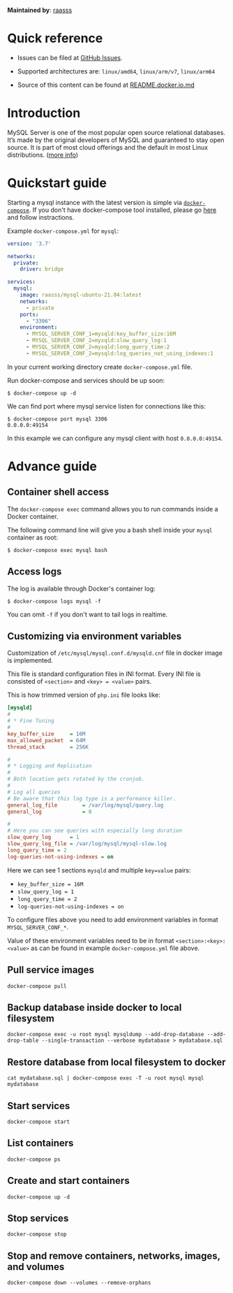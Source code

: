 **Maintained by**: [raasss](https://github.com/raasss/)


# Quick reference

-	Issues can be filed at [GitHub Issues](https://github.com/raasss/docker-mysql-ubuntu-21.04/issues).

-	Supported architectures are: `linux/amd64`, `linux/arm/v7`, `linux/arm64` 

-	Source of this content can be found at [README.docker.io.md](https://github.com/raasss/docker-mysql-ubuntu-21.04/blob/main/README.docker.io.md)

# Introduction

MySQL Server is one of the most popular open source relational databases. It’s made by the original developers of MySQL and guaranteed to stay open source. It is part of most cloud offerings and the default in most Linux distributions. ([more info](https://dev.mysql.com/doc/))

# Quickstart guide

Starting a mysql instance with the latest version is simple via [`docker-compose`](https://github.com/docker/compose). If you don't have docker-compose tool installed, please go [here](https://docs.docker.com/compose/install/) and follow instractions.

Example `docker-compose.yml` for `mysql`:

```yaml
version: '3.7'

networks:
  private:
    driver: bridge

services:
  mysql:
    image: raasss/mysql-ubuntu-21.04:latest
    networks:
      - private
    ports:
      - "3306"
    environment:
      - MYSQL_SERVER_CONF_1=mysqld:key_buffer_size:16M
      - MYSQL_SERVER_CONF_2=mysqld:slow_query_log:1
      - MYSQL_SERVER_CONF_2=mysqld:long_query_time:2
      - MYSQL_SERVER_CONF_2=mysqld:log_queries_not_using_indexes:1
```

In your current working directory create `docker-compose.yml` file.

Run docker-compose and services should be up soon:

```console
$ docker-compose up -d
```

We can find port where mysql service listen for connections like this:

```console
$ docker-compose port mysql 3306
0.0.0.0:49154
```

In this example we can configure any mysql client with host `0.0.0.0:49154`.

# Advance guide

## Container shell access

The `docker-compose exec` command allows you to run commands inside a Docker container.

The following command line will give you a bash shell inside your `mysql` container as root:

```console
$ docker-compose exec mysql bash
```

## Access logs

The log is available through Docker's container log:

```console
$ docker-compose logs mysql -f
```

You can omit `-f` if you don't want to tail logs in realtime.

## Customizing via environment variables

Customization of `/etc/mysql/mysql.conf.d/mysqld.cnf` file in docker image is implemented.

This file is standard configuration files in INI format. Every INI file is consisted of `<section>` and `<key> = <value>` pairs.

This is how trimmed version of `php.ini` file looks like:

```ini
[mysqld]
#
# * Fine Tuning
#
key_buffer_size		= 16M
max_allowed_packet	= 64M
thread_stack		= 256K

#
# * Logging and Replication
#
# Both location gets rotated by the cronjob.
#
# Log all queries
# Be aware that this log type is a performance killer.
general_log_file        = /var/log/mysql/query.log
general_log             = 0

#
# Here you can see queries with especially long duration
slow_query_log		= 1
slow_query_log_file	= /var/log/mysql/mysql-slow.log
long_query_time = 2
log-queries-not-using-indexes = on
```

Here we can see 1 sections `mysqld` and multiple `key=value` pairs:

- `key_buffer_size = 16M`
- `slow_query_log = 1`
- `long_query_time = 2`
- `log-queries-not-using-indexes = on`

To configure files above you need to add environment variables in format `MYSQL_SERVER_CONF_*`.

Value of these environment variables need to be in format `<section>:<key>:<value>` as can be found in example `docker-compose.yml` file above.

## Pull service images
```console
docker-compose pull
```

## Backup database inside docker to local filesystem
```console
docker-compose exec -u root mysql mysqldump --add-drop-database --add-drop-table --single-transaction --verbose mydatabase > mydatabase.sql
```

## Restore database from local filesystem to docker
```console
cat mydatabase.sql | docker-compose exec -T -u root mysql mysql mydatabase
```

## Start services
```console
docker-compose start
```

## List containers
```console
docker-compose ps
```

## Create and start containers
```console
docker-compose up -d
```

## Stop services
```console
docker-compose stop
```

## Stop and remove containers, networks, images, and volumes
```console
docker-compose down --volumes --remove-orphans
```
